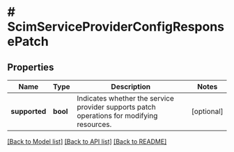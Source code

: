 # # ScimServiceProviderConfigResponsePatch

## Properties

Name | Type | Description | Notes
------------ | ------------- | ------------- | -------------
**supported** | **bool** | Indicates whether the service provider supports patch operations for modifying resources. | [optional] 

[[Back to Model list]](../../README.md#documentation-for-models) [[Back to API list]](../../README.md#documentation-for-api-endpoints) [[Back to README]](../../README.md)


